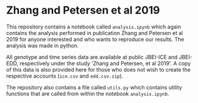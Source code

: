 # Zhang and Petersen et al 2019

This repository contains a notebook called `analysis.ipynb` which again contains the analysis performed in publication Zhang and Petersen et al 2019 for anyone interested and who wants to reproduce our results. The analysis was made in python.

All genotype and time series data are available at public JBEI-ICE and JBEI-EDD, respectively under the study 'Zhang and Petersen, et al 2019'. A copy of this data is also provided here for those who does not wish to create the respective accounts (`ice.csv` and `edd.csv.zip`).

The repository also contains a file called `utils.py` which contains utility functions that are called from within the notebook `analysis.ipynb`.
